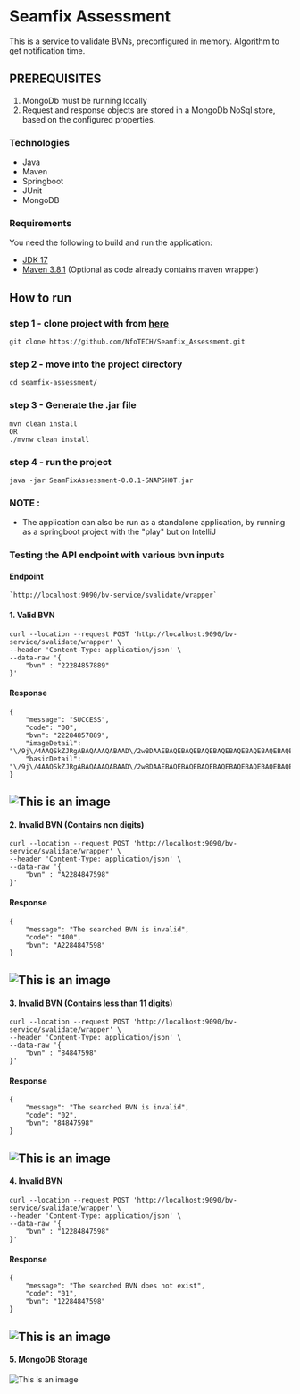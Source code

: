 # Seamfix Assessment

This is a service to validate BVNs, preconfigured in memory.
Algorithm to get notification time.

## PREREQUISITES

1. MongoDb must be running locally
2. Request and response objects are stored in a MongoDb NoSql store,
   based on the configured properties.

### Technologies

- Java
- Maven
- Springboot
- JUnit
- MongoDB

### Requirements

You need the following to build and run the application:

- [JDK 17](https://www.oracle.com/java/technologies/javase-jdk17-downloads.html)
- [Maven 3.8.1](https://maven.apache.org) (Optional as code already contains maven wrapper)

## How to run

### step 1 - clone project with from [here](https://github.com/NfoTECH/Seamfix_Assessment.git)

```
git clone https://github.com/NfoTECH/Seamfix_Assessment.git
```

### step 2 - move into the project directory

```
cd seamfix-assessment/
```

### step 3 - Generate the .jar file

```
mvn clean install
OR
./mvnw clean install
```

### step 4 - run the project

```
java -jar SeamFixAssessment-0.0.1-SNAPSHOT.jar
```

### NOTE :

- The application can also be run as a standalone application, by running as a springboot project with the "play" but on IntelliJ

### Testing the API endpoint with various bvn inputs

#### Endpoint

```
`http://localhost:9090/bv-service/svalidate/wrapper`
```

#### 1. Valid BVN

```
curl --location --request POST 'http://localhost:9090/bv-service/svalidate/wrapper' \
--header 'Content-Type: application/json' \
--data-raw '{
    "bvn" : "22284857889"
}'
```

#### Response

```
{
    "message": "SUCCESS",
    "code": "00",
    "bvn": "22284857889",
    "imageDetail": "\/9j\/4AAQSkZJRgABAQAAAQABAAD\/2wBDAAEBAQEBAQEBAQEBAQEBAQEBAQEBAQEBAQEBAQEBAQEB\\n==",
    "basicDetail": "\/9j\/4AAQSkZJRgABAQAAAQABAAD\/2wBDAAEBAQEBAQEBAQEBAQEBAQEBAQEBAQEBAQEBAQEBAQEB\\n=="
}
```

## ![This is an image](seamfix_assesssment/src/main/resources/static/validBVN.png)

#### 2. Invalid BVN (Contains non digits)

```
curl --location --request POST 'http://localhost:9090/bv-service/svalidate/wrapper' \
--header 'Content-Type: application/json' \
--data-raw '{
    "bvn" : "A2284847598"
}'
```

#### Response

```
{
    "message": "The searched BVN is invalid",
    "code": "400",
    "bvn": "A2284847598"
}
```

## ![This is an image](seamfix_assesssment/src/main/resources/static/containsAlpha.png)

#### 3. Invalid BVN (Contains less than 11 digits)

```
curl --location --request POST 'http://localhost:9090/bv-service/svalidate/wrapper' \
--header 'Content-Type: application/json' \
--data-raw '{
    "bvn" : "84847598"
}'
```

#### Response

```
{
    "message": "The searched BVN is invalid",
    "code": "02",
    "bvn": "84847598"
}
```

## ![This is an image](seamfix_assesssment/src/main/resources/static/lessThanNo.png)

#### 4. Invalid BVN

```
curl --location --request POST 'http://localhost:9090/bv-service/svalidate/wrapper' \
--header 'Content-Type: application/json' \
--data-raw '{
    "bvn" : "12284847598"
}'
```

#### Response

```
{
    "message": "The searched BVN does not exist",
    "code": "01",
    "bvn": "12284847598"
}
```

## ![This is an image](seamfix_assesssment/src/main/resources/static/invalidBVN.png)

#### 5. MongoDB Storage

![This is an image](seamfix_assesssment/src/main/resources/static/MongoDBSummary.png)

```


```
